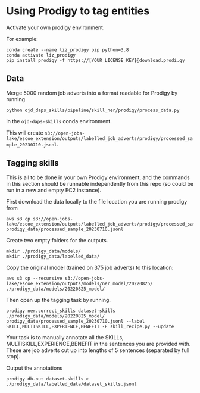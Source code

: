 # Using Prodigy to tag entities

Activate your own prodigy environment.

For example:

```
conda create --name liz_prodigy pip python=3.8
conda activate liz_prodigy
pip install prodigy -f https://[YOUR_LICENSE_KEY]@download.prodi.gy
```

## Data

Merge 5000 random job adverts into a format readable for Prodigy by running

```
python ojd_daps_skills/pipeline/skill_ner/prodigy/process_data.py

```

in the `ojd-daps-skills` conda environment.

This will create `s3://open-jobs-lake/escoe_extension/outputs/labelled_job_adverts/prodigy/processed_sample_20230710.jsonl`.

## Tagging skills

This is all to be done in your own Prodigy environment, and the commands in this section should be runnable independently from this repo (so could be run in a new and empty EC2 instance).

First download the data locally to the file location you are running prodigy from

```
aws s3 cp s3://open-jobs-lake/escoe_extension/outputs/labelled_job_adverts/prodigy/processed_sample_20230710.jsonl prodigy_data/processed_sample_20230710.jsonl

```

Create two empty folders for the outputs.

```
mkdir ./prodigy_data/models/
mkdir ./prodigy_data/labelled_data/

```

Copy the original model (trained on 375 job adverts) to this location:

```
aws s3 cp --recursive s3://open-jobs-lake/escoe_extension/outputs/models/ner_model/20220825/ ./prodigy_data/models/20220825_model/

```

Then open up the tagging task by running.

```
prodigy ner.correct_skills dataset-skills ./prodigy_data/models/20220825_model/ prodigy_data/processed_sample_20230710.jsonl --label SKILL,MULTISKILL,EXPERIENCE,BENEFIT -F skill_recipe.py --update
```

Your task is to manually annotate all the SKILLs, MULTISKILL,EXPERIENCE,BENEFIT in the sentences you are provided with. These are job adverts cut up into lengths of 5 sentences (separated by full stop).

Output the annotations

```
prodigy db-out dataset-skills > ./prodigy_data/labelled_data/dataset_skills.jsonl

```
